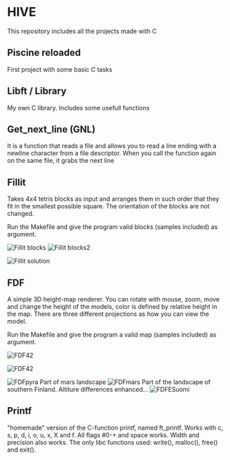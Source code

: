 # HIVE
This repository includes all the projects made with C

## Piscine reloaded
First project with some basic C tasks

## Libft / Library
My own C library. Includes some usefull functions

## Get_next_line (GNL)
It is a function that reads a file and allows you to read a line ending with a newline character from a file descriptor. When you call the function again on the same file, it grabs the next line

## Fillit

Takes 4x4 tetris blocks as input and arranges them in such order that they fit in the smallest possible square.
The orientation of the blocks are not changed.

Run the Makefile and give the program valid blocks (samples included) as argument.

![Fillit blocks](https://lh3.googleusercontent.com/s3kaqftE3CuwR82NQRfQScm7a0JDVmBxiTCu5V-gNoKSuVnvnzvhE9EQk_OxfKarGtKQaDFZqyzGi3rZ56RMAVlCt5k7EAVFmc8k5CV-UhmrwDs0EPABx5OTPEFPYT-XpVgtPr6dkCYT5ucNBc_XsQ_SqW02hCBcR8IsU7F282TF_5f3KZbGcdC89dZon1fOkkdPgb1zp7If5w-aLQxmaISu86BQQtU9lRcevdRquhD91abzeSGvkka-Ap-sdxsVpO1K7TqAQXwG-i638LtXUbA3G7CwfjvTZHD_nl0nE4oLhrmW9ZQm-IdIJLM0g_OUxnTyfmBjV2EjFFleoA13dtkHfGC3yOrNicJsXXwJQm04qCggyVlwTuZ4JiglDNJohifPc__3Uaa7T7Dfcy1lhl9QTSvpnUNZFmndmUGY0WjOCxb6uyu02IIin4Uu2X0OL5l_k-4jrQiLR9j68J4W8TH_H_i076L_RT_QU-zUXIqoVQZ_hUcqw1vfzF4DGYWC72v4OSBkeZrTltPbEdClHTxaL7VPAhuqbaNjqABv3-qF6ebivNVmpPteX4JVAEFGEhUFfxget47mfje2DkYmzGIoEKD8dEg5_SaTdd7v_1JlKnc4YZ2k1hefzY0BswJt7Z8zvXTJ_A1LZLvXfe6Ar_DrVIOt1IzIX5ghABVvliq9I-x4wth_aGg6xJFpTQ=w257-h948-no?authuser=0)
![Fillit blocks2](https://lh3.googleusercontent.com/-OMgllCqWEJkU_GGzwAjrHkslLXiNG6ULZDnRm16HkkxG8CGAj_YZrT-NWy1i18VcKhXFXISktM2Be6t5Z6sB9glrwEAgeCjgVQ1NkkvABqdrHTwedShy72wRdcUUwpwi7Ky61wdVpvUwAiEiDgPezSzqHLKZK7CfUBXwC_txNPIIyQBrijg34t-jyc9BBrrrEnm_lPc_HpgfQvC1IGOk3WOU_E05CDDOnPU0z1pLb79UcwIQSgrba975z08NBMTf7ZwZ_LEjzfEebbKIGJPWv04wdz_zsEsY0WQNYIZrT1SmtBQ_kqQTjQ6qN43N38v3hIxyF5OhD7bj6QAMzzADBPLW2vhZySlVrGgBPkIuRdtdtuFohvYcEECtkpD0FxwJhAFjbswaHDZyISmv1msFx53q8gIZPOZ2_aWd39tl2R6NYdGeRqpY17gByLNlQAiLqru6b1GYtqGZJDgHUrDG6BDb7-Y6rkBvb3ppzn26zNTiPETpFpafzl1X_GMykjQ4gq8mulB6mrzxobHiTWoE3zo8cmzDGABSDyFDFJeTiCMq9CfCj7uhjWKcpkHmFf12vThyghMsghubveOqyMMYZLoLlLIHpZ05NUmvmp863u6NxKY3IkicFEFAT7m55atzkQePM5j3QRFkGCctB4jXiRr_XQ_YidVpoLTMGuJuNhrKXi0v2V97eHCKD3ARw=w173-h948-no?authuser=0)

![Fillit solution](https://lh3.googleusercontent.com/C1NLpRgm5QGAOgQegQ3nvopYSZCjjXXeWho2Y0hjF7BxU5bV-zL-PqRSEASVA4-da8fgjSzFqW4E7Qdv-RWXH2P_vz5M0BOGimAsS3JybU8qx5cFDopOA0pZf0HVwtQJtHxf2NcehD9MqGFcFBx82AWGHy-9eTFSrifFdN43Vzi50SUrSxjHMRVuXvLzNyaFbyv8yi1rNdDOq_nRJUmLyGfqGeWQ7XWuyuopuLC2-UYmmYrMG4afod12iNTsHUS00HkJWBkcH5V-S5QFZh_Wm-zHfdDICYbxY7Qh0wk7UQ07q_f1t5rPI8_9EVQohEBq6QS4v4tOcsTOUcuurk00BopbDhamEJ4wLsDMrXfoZOJ2uptIrAQUnjfadKYUsyt3jUGIAjPf-YbbM0elH4wYhl6VGN0cA5lcn0YkDljDxMZewN0pDGBXWp_9epTIzezwD-Yz9ElRnUUEHWNkkiVuQveEP2WZj4rbHrX7IUQKhNZw4hVqEzgsO57KP06zQ5Nc3nn23Yi1YQWmWWiu90JHTMbu9lEK3_2f9r965w0_Gn9mszGpYrDsnj-_xGaI4Z16LyCw2WtI1Tw_idnmLYRQxzJKd_F5C3DOWOpEiJ6R41lnv2opriQiqgyzcCN9tSBS8s7gwY7-bPAc2PLhjyYsgIA0dVl-MVeEDhQ_uZYNTo9PiHzCDsYhQE89gujCJQ=w527-h322-no?authuser=0)

## FDF

A simple 3D height-map renderer. You can rotate with mouse, zoom, move and change the height of the models, color is defined by relative height in the map. There are three different projections as how you can view the model.

Run the Makefile and give the program a valid map (samples included) as argument.

![FDF42](https://lh3.googleusercontent.com/nNO8zE06Q9YuHN_IwBIzrO8xrfTL9D7Wqv5ZhZTvBZCi9pdC1vMr_Ls7D0KeGjmJsAgwzhb0Wt-cNE-KX_JXXoS9KDKO_yR__aaJLYo5hZY2geKzJPgM9Yzi9Dt52LbdXE-WTVOtrkjvWUnE8UzpUvh2zgn3QG_6ZJuYBJ39PF1DIv6uYvgLouzJQGJyhGN2yWYlLxUdlCkPD1rXetTTSr4t_08mVphPTO-f0dtVmdsSWlOT7kQXXPjczzEEUWqJ1f_ExR16RRVgvszYIpwMZZy4WoxxvvFg4ptEVIu5pFBLoXz47ikH9By5RK9z-xx91EhkUfMYXvOODeBzDZl5kuRIhRXxfmnVaBLsbF90950Lu61paBZJPS795hCO4SNEcRBoQttUjJjdMTayW2H5p4Y2jopc-63sU5GWebqZjyELpK7C4vEnKyiF1Fl5kaz_rRG9YhTVyyop6X5Kwap64LLXjZTYTnBttWJvoCz2eDABnSwwHcHr0FbAuiw_As2wXXO-fzpU_RB3DNq_uF_lk5FiidG7XMaHhW2k-Mn7vUwK-nHwL-xFed-pRli_ImfZCRu68ZYtWGDFumJ3XqkhJWZdOHqRWEX5ny-r6S8RwCO9x7zalYvKHYhhlo2kzyPX3zKK6HH-ufyJUcNg7lLYMas56VnRwQoaWBmmjT6lbfYAgNgO1RfsgkzxknYPpA=w1186-h708-no?authuser=0)

![FDF42](https://lh3.googleusercontent.com/_q0xWXtzkz5QLCNldLj2XZkxglCHh6_Sz98DbcNBDSN8fV_lbDZ3ZPI5gz5tuvUykKEYN7fR15Ea78MSOr3pzGuePyx-WgWpSrqQZffxApmwB9eEsMEonj7mg5kCUO9MIPNds73o_DdK0YVJgCjtVxok9XnBKcnFtoQJzkWli5J5k_66dcXjrrvWfAm3estIuiz--Esh3TreRVM2h3Pqbn6Syf66C5trvT_wrQD5XFI2RtSm14t9sKP2w1PXG_sBix-kI3L7snQSc6m5n_Kl8GUjCIUoF64Br0jgNYRD8wKIzpidCKOsJQolaOorJwejO7byzdMsmDUxEOdP-h8Cy48MO4klL1BFOT8W9Gyt4iMVpzzWzPxEjQKK83VQxzHJDtkc1oOJsdgOznlUPKnWYVjZlinZ9sO9AfGBH1govdSPh6Ze_Xldh4Ox6Pl6lZgT8jL-Xx3aEdJrzXbb-wIRbehPibZ9-wRtoILe3Bu360Mydo3vZ3X9ZS35QzL_Ev-t1IDTZgD5OibT_Bn9RVGFhqxDyHXs2CK5yvLTNVVU2ezxAGKdXJvF9bRnUlD9VezWRMCU4jXarYnfJ4ddAUSRw6MwL5GWT0lSND4xL-j5oC6HqnbqCCipj5Qtkl_BIGL0FzVgRmugM0BIW1eqlqgr-eMTiHw1pHl0bVyWHvLnXlGLWV8TCbsJ6udXrRduvA=w1186-h857-no?authuser=0)

![FDFpyra](https://lh3.googleusercontent.com/R4Etaibf_inFsgdu2bFiyboTAoPseiXRHNDM3bIt9kgWxOdubXJQ0DdUEn3aoYJNTjoJnl5khbgzpR8OZgm5ca_AEgK-3gt-VkXS-TLH9uDBiShAciF6LXdcVHWH1pz4kr-hCeLrO36ktVq1iiLLxFJun1Yk96H-p27htT6EGwpXGyme-mkhxMCWQH1kRuM9PvcsBAbCi_5UA6_dgp7Og_uQyC1ZFBrXKglbxMNSdI678wO4j586JK7KciAVf8_YcG1OaZMeZ6BPksMID6zOebD2NO7iwuinNehgRGnVMePqhO7id-b75Pz9ZBauwPHAvklH5sHHiko1okLy-VDkBAdEQC1jyjcg7D-98gsKIUbEH7JOUo15nBYs8p1fmghv6qN4okauJQdmLNCT_sTERyH2dhEfOvewEt4_S1AOVZxEzdOZdIGhrSz97SFHR4CvB2R8vwRs6ManNpk3r6eEL_NcUkZ7K5SFr-WmuVVPA79cGbY3BErg49hIeDm8lYSWuRIlnSdaQ2nQH8GEKz_aROj0fYj5USHVVvEuygfmNB23e0zcpVYqg3ndXdfdGrO341jryOt91jGVdAkuUwShMj28P4UEWF-YwdUd4cAJNoJxea1LYvTFj6hK_NaGWyX-HsQ2BBev8Q0npQdqB70-2YtUw4eEfHRNe6vqvWGxrSAvLDkXAdzYnAZGqDrmJA=w593-h337-no?authuser=0)
Part of mars landscape
![FDFmars](https://lh3.googleusercontent.com/L3CtqnnERgffFdAxay5AThbB-ZRwLM1vgwvFGv2yFer2tVPy2bldUqwMoyyOP8yx_mDTjRc2Fjdr3PxTeQ-5W6aSbwwAvTN-smgpkvWMbSHSzhkbjqAULo4aCvN5OM1JtQ86N3fj1GjUMOXqtWReMC1GVWtOM3dS0AaTWJ-3dCiA3AUl1P1DW_GH0G35ewdUS4fqnk0pbP9fBMYAJVuywjeVofRhkUG3946dm3NLIZ1U-xPoASrW1N0Lp71HLcj_iDEIRs7UtiDTcL3iFeU-WkeOXGgAZ73nwPJC_AkFicG1pdZwOKr4H8S6f1KLD27t_oM2eRhK4fRP1vIgbhqlhBn09woJM542b8ubPw1sE8DUFP8y7gR-dwXDX-u8xbhexDgQ5fo7J4SvMMGsBgjhVrYjucKypPlLit11zo1oyJG85LHK_abyVdUB0ONtPQkb_sKmzTDzEKCTdw8YIOSJtQ1VIAFFXDuivdAlz_PjXul6-ccet-ktP3WuLbt64sVjLjW5SdN0icU5oUSA48TPjmP4YZ8cWJEpVkARf44z43wZRIW-2wWZeZUtpUpNJ0LGFipOAz2MGzC2kyKfWLpCMBvofXD45GfL_Qp7m9Xp8e-2e2jLTXbd4F4MtJ25y8QdocMv3l5hrx6WkNBFU_hyjifn3oXahadXWlZNQuN4F-LjsbdSaNoCCcJ-9m9FSA=w1186-h528-no?authuser=0)
Part of the landscape of southern Finland. Altiture differences enhanced...
![FDFESuomi](https://lh3.googleusercontent.com/_MtSZEsUnKe8EcnUDn-3TV3iEXsOv2AyF7QdTh_5ddoIpyJUl-MjilkJC_9ax3G2nG-kxIIFRhDs4lskZbt2XQ0-HOEhKTZNXWeHoLIb_TzleIymnjOpq7pRv_yWd-FkaBFqyUTOXRGviVgb3ED_SYbFyJaJrgwQyAp2GEED1OBKZkayPFtR2F0J0wYiNh35YSaOe8kJVxQXpNSQUeSkIYvbyPhZhZwyFq3QYjTPJ_15yF1xFgDm7LZwaYFZb2LJuEU0a-5MzD5K-YzTFqNMb_21W-6ghv1LTRoxy4sc643akVCd2-_CeCkUSAR9CPbp8JogwAZDjF97LYv3rlSyWyQD54Ejd8pLOqLYblV8Xh1r1UN9wzphRasWs1qqrqxemcydRNZc8jlCyqcCkUNvLrUeSFMR1jipUo842MnS88RaFVOAGk7qYV2_NOMOnySjk9LfbGsQPrjJYxc-98yltwW_z1Gxg0KFbOxmVlgmnDJyelsEuEn9CQf0ZIsOk2sU-PWjdXm57NdAa9sVC_UchVbo9useWUT8lgZe_YFXcTU3QgcnHTme-acY3Uu2VEOU_-AsXdRolFB7mn4G4Fq3JNsSSfSuiE1XUF4T1NGYVhO6-oGo_U49RFy25IeHvkCvgDrf3ectT5f9er4l6YNs9dpS-GJ6q-YQdiGDE5QYxstwaMSTRDvYM6AbtAzLGw=w1186-h630-no?authuser=0)

## Printf

"homemade" version of the C-function printf, named ft_printf. Works with c, s, p, d, i, o, u, x, X and f. All flags #0-+ and space works. Width and precision also works. The only libc functions used: write(), malloc(), free() and exit().
